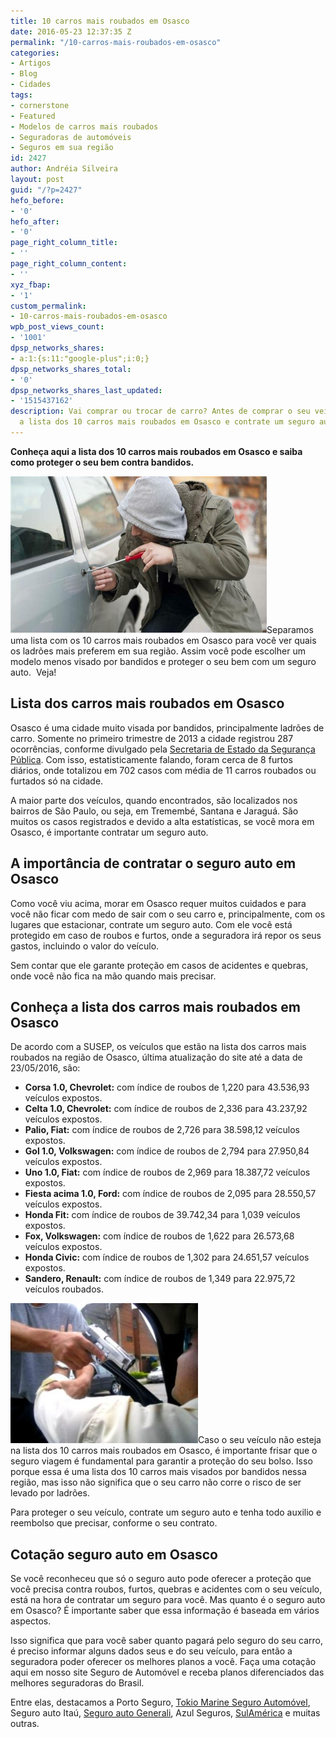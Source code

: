 ```yaml
---
title: 10 carros mais roubados em Osasco
date: 2016-05-23 12:37:35 Z
permalink: "/10-carros-mais-roubados-em-osasco"
categories:
- Artigos
- Blog
- Cidades
tags:
- cornerstone
- Featured
- Modelos de carros mais roubados
- Seguradoras de automóveis
- Seguros em sua região
id: 2427
author: Andréia Silveira
layout: post
guid: "/?p=2427"
hefo_before:
- '0'
hefo_after:
- '0'
page_right_column_title:
- ''
page_right_column_content:
- ''
xyz_fbap:
- '1'
custom_permalink:
- 10-carros-mais-roubados-em-osasco
wpb_post_views_count:
- '1001'
dpsp_networks_shares:
- a:1:{s:11:"google-plus";i:0;}
dpsp_networks_shares_total:
- '0'
dpsp_networks_shares_last_updated:
- '1515437162'
description: Vai comprar ou trocar de carro? Antes de comprar o seu veículo, conheça
  a lista dos 10 carros mais roubados em Osasco e contrate um seguro auto. Saiba mais!
---
```


**Conheça aqui a lista dos 10 carros mais roubados em Osasco e saiba como proteger o seu bem contra bandidos.**

<a href="/wp-content/uploads/2016/05/10-carros-mais-roubados-em-Osasco.jpg" rel="attachment wp-att-2428"><img class="alignleft wp-image-2428" title="10 carros mais roubados em Osasco" src="/wp-content/uploads/2016/05/10-carros-mais-roubados-em-Osasco.jpg" alt="10 carros mais roubados em Osasco" width="410" height="251" /></a>Separamos uma lista com os 10 carros mais roubados em Osasco para você ver quais os ladrões mais preferem em sua região. Assim você pode escolher um modelo menos visado por bandidos e proteger o seu bem com um seguro auto.  Veja!

## Lista dos carros mais roubados em Osasco

Osasco é uma cidade muito visada por bandidos, principalmente ladrões de carro. Somente no primeiro trimestre de 2013 a cidade registrou 287 ocorrências, conforme divulgado pela <a href="http://www.ssp.sp.gov.br/" target="_blank">Secretaria de Estado da Segurança Pública</a>. Com isso, estatisticamente falando, foram cerca de 8 furtos diários, onde totalizou em 702 casos com média de 11 carros roubados ou furtados só na cidade.

A maior parte dos veículos, quando encontrados, são localizados nos bairros de São Paulo, ou seja, em Tremembé, Santana e Jaraguá. São muitos os casos registrados e devido a alta estatísticas, se você mora em Osasco, é importante contratar um seguro auto.

## A importância de contratar o seguro auto em Osasco

Como você viu acima, morar em Osasco requer muitos cuidados e para você não ficar com medo de sair com o seu carro e, principalmente, com os lugares que estacionar, contrate um seguro auto. Com ele você está protegido em caso de roubos e furtos, onde a seguradora irá repor os seus gastos, incluindo o valor do veículo.

Sem contar que ele garante proteção em casos de acidentes e quebras, onde você não fica na mão quando mais precisar.

## Conheça a lista dos carros mais roubados em Osasco

De acordo com a SUSEP, os veículos que estão na lista dos carros mais roubados na região de Osasco, última atualização do site até a data de 23/05/2016, são:

  * **Corsa 1.0, Chevrolet:** com índice de roubos de 1,220 para 43.536,93 veículos expostos.
  * **Celta 1.0, Chevrolet:** com índice de roubos de 2,336 para 43.237,92 veículos expostos.
  * **Palio, Fiat:** com índice de roubos de 2,726 para 38.598,12 veículos expostos.
  * **Gol 1.0, Volkswagen:** com índice de roubos de 2,794 para 27.950,84 veículos expostos.
  * **Uno 1.0, Fiat:** com índice de roubos de 2,969 para 18.387,72 veículos expostos.
  * **Fiesta acima 1.0, Ford:** com índice de roubos de 2,095 para 28.550,57 veículos expostos.
  * **Honda Fit:** com índice de roubos de 39.742,34 para 1,039 veículos expostos.
  * **Fox, Volkswagen:** com índice de roubos de 1,622 para 26.573,68 veículos expostos.
  * **Honda Civic:** com índice de roubos de 1,302 para 24.651,57 veículos expostos.
  * **Sandero, Renault:** com índice de roubos de 1,349 para 22.975,72 veículos roubados.

<a href="/wp-content/uploads/2016/05/10-carros-mais-roubados-em-Osasco2.jpg" rel="attachment wp-att-2429"><img class="alignleft wp-image-2429 size-medium" title="10 carros mais roubados em Osasco" src="/wp-content/uploads/2016/05/10-carros-mais-roubados-em-Osasco2-300x224.jpg" alt="10 carros mais roubados em Osasco" width="300" height="224" /></a>Caso o seu veículo não esteja na lista dos 10 carros mais roubados em Osasco, é importante frisar que o seguro viagem é fundamental para garantir a proteção do seu bolso. Isso porque essa é uma lista dos 10 carros mais visados por bandidos nessa região, mas isso não significa que o seu carro não corre o risco de ser levado por ladrões.

Para proteger o seu veículo, contrate um seguro auto e tenha todo auxilio e reembolso que precisar, conforme o seu contrato.

## Cotação seguro auto em Osasco

Se você reconheceu que só o seguro auto pode oferecer a proteção que você precisa contra roubos, furtos, quebras e acidentes com o seu veículo, está na hora de contratar um seguro para você. Mas quanto é o seguro auto em Osasco? É importante saber que essa informação é baseada em vários aspectos.

Isso significa que para você saber quanto pagará pelo seguro do seu carro, é preciso informar alguns dados seus e do seu veículo, para então a seguradora poder oferecer os melhores planos a você. Faça uma cotação aqui em nosso site Seguro de Automóvel e receba planos diferenciados das melhores seguradoras do Brasil.

Entre elas, destacamos a Porto Seguro, <a href="/tokio-marine-seguro-automovel/" target="_blank">Tokio Marine Seguro Automóvel</a>, Seguro auto Itaú, <a href="/generali-seguro-auto" target="_blank">Seguro auto Generali</a>, Azul Seguros, <a href="/sulamerica" target="_blank">SulAmérica</a> e muitas outras.